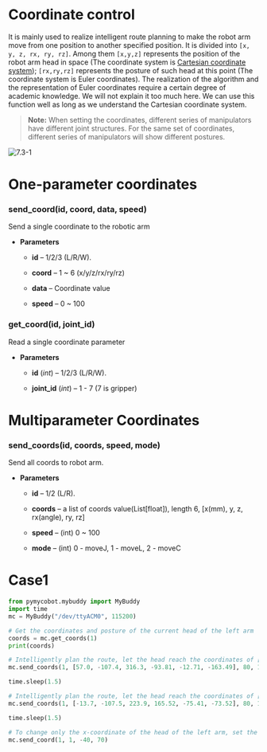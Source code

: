 # Coordinate control

It is mainly used to realize intelligent route planning to make the robot arm move from one position to another specified position. It is divided into `[x, y, z, rx, ry, rz]`. Among them `[x,y,z]` represents the position of the robot arm head in space (The coordinate system is [Cartesian coordinate system](https://zhidao.baidu.com/question/2125035227927850747.html)); `[rx,ry,rz]` represents the posture of such head at this point (The coordinate system is Euler coordinates). The realization of the algorithm and the representation of Euler coordinates require a certain degree of academic knowledge. We will not explain it too much here. We can use this function well as long as we understand the Cartesian coordinate system.

> **Note:** When setting the coordinates, different series of manipulators have different joint structures. For the same set of coordinates, different series of manipulators will show different postures.

![7.3-1](../../../resourse/7-ApplicationBasePython/7.3-1.jpg)

# One-parameter coordinates

### send_coord(id, coord, data, speed)

Send a single coordinate to the robotic arm

* **Parameters**

  * **id** – 1/2/3 (L/R/W).

  * **coord** – 1 ~ 6 (x/y/z/rx/ry/rz)

  * **data** – Coordinate value

  * **speed** – 0 ~ 100

### get_coord(id, joint_id)

Read a single coordinate parameter

* **Parameters**

  * **id** (_int_) – 1/2/3 (L/R/W).

  * **joint_id** (_int_) – 1 - 7 (7 is gripper)

# Multiparameter Coordinates

### send_coords(id, coords, speed, mode)

Send all coords to robot arm.

* **Parameters**

  * **id** – 1/2 (L/R).

  * **coords** – a list of coords value(List[float]), length 6, [x(mm), y, z, rx(angle), ry, rz]

  * **speed** – (int) 0 ~ 100

  * **mode** – (int) 0 - moveJ, 1 - moveL, 2 - moveC

# Case1

```python
from pymycobot.mybuddy import MyBuddy
import time
mc = MyBuddy("/dev/ttyACM0", 115200)

# Get the coordinates and posture of the current head of the left arm
coords = mc.get_coords(1)
print(coords)

# Intelligently plan the route, let the head reach the coordinates of [57.0, -107.4, 316.3] in a linear manner, and maintain the attitude of [-93.81, -12.71, -163.49], and the speed is 80mm/s
mc.send_coords(1, [57.0, -107.4, 316.3, -93.81, -12.71, -163.49], 80, 1)

time.sleep(1.5)

# Intelligently plan the route, let the head reach the coordinates of [-13.7, -107.5, 223.9] in a linear manner, and maintain the attitude of [165.52, -75.41, -73.52], with a speed of 80mm/s
mc.send_coords(1, [-13.7, -107.5, 223.9, 165.52, -75.41, -73.52], 80, 1)

time.sleep(1.5)

# To change only the x-coordinate of the head of the left arm, set the x-coordinate of the head to -40. Let it plan the route intelligently and move the head to the changed position, with a speed of 70mm/s
mc.send_coord(1, 1, -40, 70)
```
